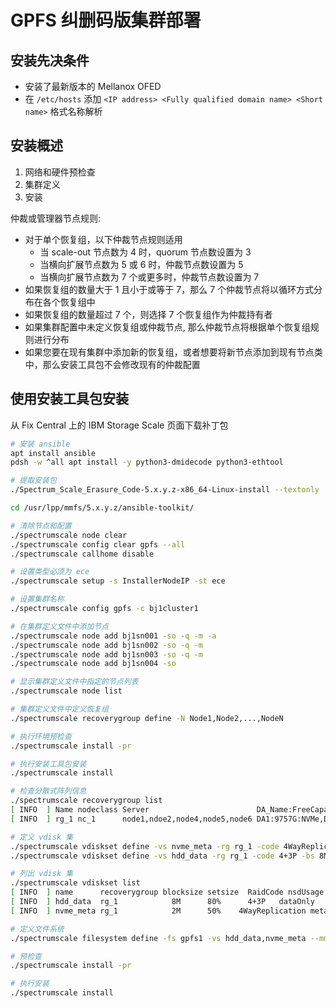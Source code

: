 # GPFS 纠删码版集群部署

## 安装先决条件

* 安装了最新版本的 Mellanox OFED
* 在 `/etc/hosts` 添加 `<IP address> <Fully qualified domain name> <Short name>` 格式名称解析

## 安装概述

1. 网络和硬件预检查
2. 集群定义
3. 安装

仲裁或管理器节点规则:
* 对于单个恢复组，以下仲裁节点规则适用
    * 当 scale-out 节点数为 4 时，quorum 节点数设置为 3
    * 当横向扩展节点数为 5 或 6 时，仲裁节点数设置为 5
    * 当横向扩展节点数为 7 个或更多时，仲裁节点数设置为 7
* 如果恢复组的数量大于 1 且小于或等于 7，那么 7 个仲裁节点将以循环方式分布在各个恢复组中
* 如果恢复组的数量超过 7 个，则选择 7 个恢复组作为仲裁持有者
* 如果集群配置中未定义恢复组或仲裁节点, 那么仲裁节点将根据单个恢复组规则进行分布
* 如果您要在现有集群中添加新的恢复组，或者想要将新节点添加到现有节点类中，那么安装工具包不会修改现有的仲裁配置

## 使用安装工具包安装

从 Fix Central 上的 IBM Storage Scale 页面下载补丁包

```bash
# 安装 ansible
apt install ansible 
pdsh -w ^all apt install -y python3-dmidecode python3-ethtool

# 提取安装包 
./Spectrum_Scale_Erasure_Code-5.x.y.z-x86_64-Linux-install --textonly

cd /usr/lpp/mmfs/5.x.y.z/ansible-toolkit/

# 清除节点和配置
./spectrumscale node clear
./spectrumscale config clear gpfs --all
./spectrumscale callhome disable

# 设置类型必须为 ece
./spectrumscale setup -s InstallerNodeIP -st ece

# 设置集群名称
./spectrumscale config gpfs -c bj1cluster1

# 在集群定义文件中添加节点
./spectrumscale node add bj1sn001 -so -q -m -a
./spectrumscale node add bj1sn002 -so -q -m 
./spectrumscale node add bj1sn003 -so -q -m 
./spectrumscale node add bj1sn004 -so

# 显示集群定义文件中指定的节点列表
./spectrumscale node list

# 集群定义文件中定义恢复组
./spectrumscale recoverygroup define -N Node1,Node2,...,NodeN

# 执行环境预检查
./spectrumscale install -pr

# 执行安装工具包安装
./spectrumscale install
```

```bash
# 检查分散式阵列信息
./spectrumscale recoverygroup list
[ INFO  ] Name nodeclass Server                        DA_Name:FreeCapacity:Type
[ INFO  ] rg_1 nc_1      node1,ndoe2,node4,node5,node6 DA1:9757G:NVMe,DA2:8829G:HDD

# 定义 vdisk 集
./spectrumscale vdiskset define -vs nvme_meta -rg rg_1 -code 4WayReplication -bs 2M -ss 50% -da DA1 -nsd-usage metadataOnly -storage-pool system
./spectrumscale vdiskset define -vs hdd_data -rg rg_1 -code 4+3P -bs 8M -ss 80% -da DA2 -nsd-usage dataOnly -storage-pool datapool

# 列出 vdisk 集
./spectrumscale vdiskset list
[ INFO  ] name      recoverygroup blocksize setsize  RaidCode nsdUsage     poolName daName
[ INFO  ] hdd_data  rg_1            8M      80%      4+3P   dataOnly     datapool    DA2
[ INFO  ] nvme_meta rg_1            2M      50%    4WayReplication metadataOnly   system    DA1
```

```bash
# 定义文件系统
./spectrumscale filesystem define -fs gpfs1 -vs hdd_data,nvme_meta --mmcrfs '-T /gpfs1'

# 预检查
./spectrumscale install -pr

# 执行安装
./spectrumscale install
```